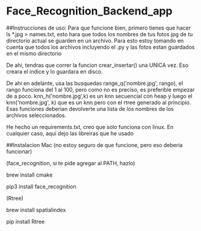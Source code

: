 # Face_Recognition_Backend_app



##Instrucciones de uso:
Para que funcione bien, primero tienes que hacer ls *.jpg > names.txt,
esto hara que todos los nombres de tus fotos jpg de tu directorio actual se guarden
en un archivo. Para esto estoy tomando en cuenta que todos los archivos incluyendo el .py
y las fotos estan guardados en el mismo directorio

De ahi, tendras que correr la funcion crear_insertar() una UNICA vez. Eso creara
el indice y lo guardara en disco.

De ahi en adelante, usa las busquedas range_q('nombre.jpg', rango), el rango funciona del 1 al 100, pero 
como no es preciso, es preferible empezar de a poco. knn_h('nombre.jpg',k) es un knn secuencial con heap
y luego el knn('nombre.jpg', k) que es un knn pero con el rtree generado al principio. Esas funciones
deberian devolverte una lista de los nombres de los archivos seleccionados.

He hecho un requirements.txt, creo que solo funciona con linux. En cualquier caso, aqui dejo las libreiras que he usado

##Instalacion Mac (no estoy seguro de que funcione, pero eso deberia funcionar)

(face_recognition, si te pide agregar al PATH, hazlo)

brew install cmake

pip3 install face_recognition

(Rtree)

brew install spatialindex

pip install Rtree




